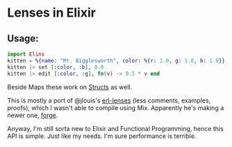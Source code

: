 # Lenses in Elixir

## Usage:

```elixir
import Elins
kitten = %{name: "Mr. Bigglesworth", color: %{r: 1.0, g: 1.0, b: 1.0}}
kitten |> set [:color, :b], 0.0
kitten |> edit [:color, :g], fn(v) -> 0.5 * v end
```

Beside Maps these work on [Structs](http://elixir-lang.org/getting-started/structs.html) as well.

This is mostly a port of @jlouis's [erl-lenses](https://github.com/jlouis/erl-lenses) (less comments, examples, proofs), which I wasn't able to compile using Mix. Apparently he's making a newer one, [forge](https://github.com/jlouis/forge).

Anyway, I'm still sorta new to Elixir and Functional Programming, hence this API is simple. Just like my needs. I'm sure performance is terrible.
